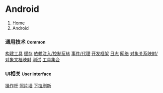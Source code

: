 # <span class="fa fa-android" aria-hidden="true"></span> Android

<ol class="breadcrumb"><li><a href="/">Home</a></li><li class="active">Android</li></ol>

### 通用技术 <small>Common</small>
<a class="btn btn-default" href="/client/android/build.md" role="button">构建工具</a> <a class="btn btn-default" href="/client/android/caching.md" role="button">缓存</a> <a class="btn btn-default" href="/client/android/di-ioc.md" role="button">依赖注入/控制反转</a> <a class="btn btn-default" href="/client/android/event-proxy.md" role="button">事件/代理</a> <a class="btn btn-default" href="/client/android/framework.md" role="button">开发框架</a> <a class="btn btn-default" href="/client/android/logging.md" role="button">日志</a> <a class="btn btn-default" href="/client/android/networking.md" role="button">网络</a> <a class="btn btn-default" href="/client/android/orm-odm.md" role="button">对象关系映射/对象文档映射</a> <a class="btn btn-default" href="/client/android/testing.md" role="button">测试</a> <a class="btn btn-default" href="/client/android/tool.md" role="button">工具集合</a>

### UI相关 <small>User Interface</small>
<a class="btn btn-default" href="/client/android/actionbar.md" role="button">操作杆</a> <a class="btn btn-default" href="/client/android/image-gallery.md" role="button">照片墙</a> <a class="btn btn-default" href="/client/android/pull-refresh.md" role="button">下拉刷新</a>

